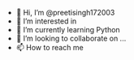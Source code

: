 - 👋 Hi, I’m @preetisingh172003
- 👀 I’m interested in 
- 🌱 I’m currently learning Python
- 💞️ I’m looking to collaborate on ...
- 📫 How to reach me 

<!---
preetisingh172003/preetisingh172003 is a ✨ special ✨ repository because its `README.md` (this file) appears on your GitHub profile.
You can click the Preview link to take a look at your changes.
--->
